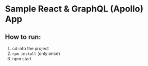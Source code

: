 # Sample React & GraphQL (Apollo) App

## How to run:
1) cd into the project
2) `npm install` (only once)
3) npm start
